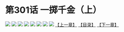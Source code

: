 # 第301话 一掷千金（上）
![](https://mhpic.xiaomingtaiji.net/comic/D/斗破苍穹拆分版/301话/1.jpg-zymk.middle.webp)
![](https://mhpic.xiaomingtaiji.net/comic/D/斗破苍穹拆分版/301话/2.jpg-zymk.middle.webp)
![](https://mhpic.xiaomingtaiji.net/comic/D/斗破苍穹拆分版/301话/3.jpg-zymk.middle.webp)
![](https://mhpic.xiaomingtaiji.net/comic/D/斗破苍穹拆分版/301话/4.jpg-zymk.middle.webp)
![](https://mhpic.xiaomingtaiji.net/comic/D/斗破苍穹拆分版/301话/5.jpg-zymk.middle.webp)
![](https://mhpic.xiaomingtaiji.net/comic/D/斗破苍穹拆分版/301话/6.jpg-zymk.middle.webp)
![](https://mhpic.xiaomingtaiji.net/comic/D/斗破苍穹拆分版/301话/7.jpg-zymk.middle.webp)
![](https://mhpic.xiaomingtaiji.net/comic/D/斗破苍穹拆分版/301话/8.jpg-zymk.middle.webp)
[【上一章】](./300.md)
[【目录】](./READMD.md)
[【下一章】](./302.md)
